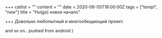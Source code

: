 +++
catlist = ""
content = ""
date = 2020-08-05T18:00:00Z
tags = ["templ", "new"]
title = "Hu(go) новое начало"

+++
Довольно любопытный и многообещающий проект.

and so on..
pushed from android )